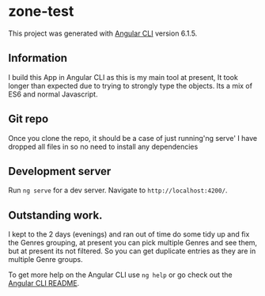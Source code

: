# zone-test

This project was generated with [Angular CLI](https://github.com/angular/angular-cli) version 6.1.5.

## Information
I build this App in Angular CLI as this is my main tool at present, It took longer than expected due to trying to strongly type the objects.
Its a mix of ES6 and normal Javascript.

## Git repo
Once you clone the repo, it should be a case of just running'ng serve'
I have dropped all files in so no need to install any dependencies

## Development server

Run `ng serve` for a dev server. Navigate to `http://localhost:4200/`.

## Outstanding work.
I kept to the 2 days (evenings) and ran out of time do some tidy up and fix the Genres grouping, at present you can pick multiple Genres and see them, but at present its not filtered.
So you can get duplicate entries as they are in multiple Genre groups.

To get more help on the Angular CLI use `ng help` or go check out the [Angular CLI README](https://github.com/angular/angular-cli/blob/master/README.md).